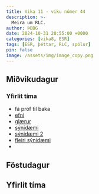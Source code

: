 ```yaml
---
title: Vika 11 - viku númer 44
description: >-
  Meira um RLC.
author: ÞBBG
date: 2024-10-31 20:55:00 +0000
categories: [vika8, ESR]
tags: [ESR, þéttar, RLC, spólur]
pin: false
image: /assets/img/image_copy.png
---
```


## Miðvikudagur

### Yfirlit tíma

- fá próf til baka
- [efni](https://www.electronics-tutorials.ws/accircuits/series-circuit.html)
- [glærur](https://www.phys.ufl.edu/courses/phy2054/s09/lectures/2054_ch21A.pdf)
- [sýnidæmi](https://mathlets.org/mathlets/series-rlc-circuit/)
- [sýnidæmi 2](https://javalab.org/en/rlc_serial_circuit_en/)
- [fleiri sýnidæmi](https://javalab.org/en/category/electricity_en/ac_rlc_en/)
- 


## Föstudagur

## Yfirlit tíma




